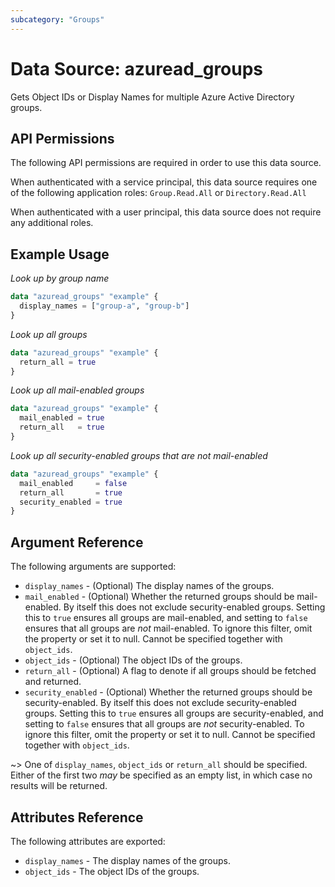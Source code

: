 ```yaml
---
subcategory: "Groups"
---
```


# Data Source: azuread_groups

Gets Object IDs or Display Names for multiple Azure Active Directory groups.

## API Permissions

The following API permissions are required in order to use this data source.

When authenticated with a service principal, this data source requires one of the following application roles: `Group.Read.All` or `Directory.Read.All`

When authenticated with a user principal, this data source does not require any additional roles.

## Example Usage

*Look up by group name*
```terraform
data "azuread_groups" "example" {
  display_names = ["group-a", "group-b"]
}
```

*Look up all groups*
```terraform
data "azuread_groups" "example" {
  return_all = true
}
```

*Look up all mail-enabled groups*
```terraform
data "azuread_groups" "example" {
  mail_enabled = true
  return_all   = true
}
```

*Look up all security-enabled groups that are not mail-enabled*
```terraform
data "azuread_groups" "example" {
  mail_enabled     = false
  return_all       = true
  security_enabled = true
}
```

## Argument Reference

The following arguments are supported:

* `display_names` - (Optional) The display names of the groups.
* `mail_enabled` - (Optional) Whether the returned groups should be mail-enabled. By itself this does not exclude security-enabled groups. Setting this to `true` ensures all groups are mail-enabled, and setting to `false` ensures that all groups are _not_ mail-enabled. To ignore this filter, omit the property or set it to null. Cannot be specified together with `object_ids`.
* `object_ids` - (Optional) The object IDs of the groups.
* `return_all` - (Optional) A flag to denote if all groups should be fetched and returned.
* `security_enabled` - (Optional) Whether the returned groups should be security-enabled. By itself this does not exclude security-enabled groups. Setting this to `true` ensures all groups are security-enabled, and setting to `false` ensures that all groups are _not_ security-enabled. To ignore this filter, omit the property or set it to null. Cannot be specified together with `object_ids`.

~> One of `display_names`, `object_ids` or `return_all` should be specified. Either of the first two _may_ be specified as an empty list, in which case no results will be returned.

## Attributes Reference

The following attributes are exported:

* `display_names` - The display names of the groups.
* `object_ids` - The object IDs of the groups.
